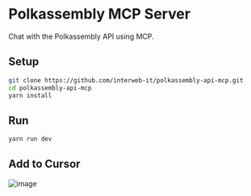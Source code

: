 
# Polkassembly MCP Server

Chat with the Polkassembly API using MCP.

## Setup

```bash
git clone https://github.com/interweb-it/polkassembly-api-mcp.git
cd polkassembly-api-mcp
yarn install
```

## Run

```bash
yarn run dev
```

## Add to Cursor

![image](./images/add-to-cursor.png)

